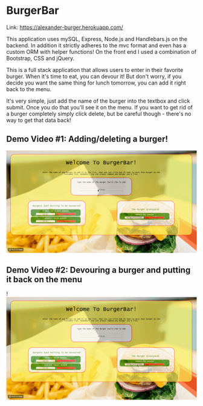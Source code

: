 # BurgerBar

Link: https://alexander-burger.herokuapp.com/

This application uses mySQL, Express, Node.js and Handlebars.js on the backend. In addition it strictly adheres to the mvc format and even has a custom ORM with helper functions! On the front end I used a combination of Bootstrap, CSS and jQuery.

This is a full stack application that allows users to enter in their favorite burger. When it's time to eat, you can devour it! But don't worry, if you decide you want the same thing for lunch tomorrow, you can add it right back to the menu. 

It's very simple, just add the name of the burger into the textbox and click submit. Once you do that you'll see it on the menu. If you want to get rid of a burger completely simply click delete, but be careful though - there's no way to get that data back!

## Demo Video #1: Adding/deleting a burger!
![](/public/assets/img/add-delete.gif)

## Demo Video #2: Devouring a burger and putting it back on the menu
!![](/public/assets/img/remove-add-menu.gif)
